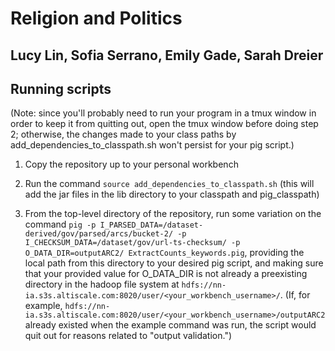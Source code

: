 # Religion and Politics
## Lucy Lin, Sofia Serrano, Emily Gade, Sarah Dreier

## Running scripts

(Note: since you'll probably need to run your program in a tmux window in order to keep it from quitting out, open the tmux window before doing step 2; otherwise, the changes made to your class paths by add_dependencies_to_classpath.sh won't persist for your pig script.)

1. Copy the repository up to your personal workbench

2. Run the command `source add_dependencies_to_classpath.sh` (this will add the jar files in the lib directory to your classpath and pig_classpath)

3. From the top-level directory of the repository, run some variation on the command `pig -p I_PARSED_DATA=/dataset-derived/gov/parsed/arcs/bucket-2/ -p I_CHECKSUM_DATA=/dataset/gov/url-ts-checksum/ -p O_DATA_DIR=outputARC2/ ExtractCounts_keywords.pig`, providing the local path from this directory to your desired pig script, and making sure that your provided value for O_DATA_DIR is not already a preexisting directory in the hadoop file system at `hdfs://nn-ia.s3s.altiscale.com:8020/user/<your_workbench_username>/`. (If, for example, `hdfs://nn-ia.s3s.altiscale.com:8020/user/<your_workbench_username>/outputARC2` already existed when the example command was run, the script would quit out for reasons related to "output validation.")

